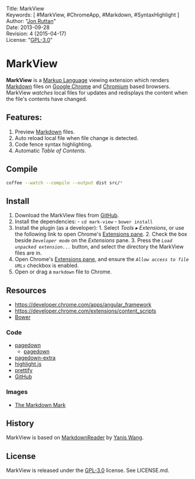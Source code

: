 Title:    MarkView  
Keywords: [ #MarkView, #ChromeApp, #Markdown, #SyntaxHighlight ]  
Author:   "[Jon Ruttan](jonruttan@gmail.com)"  
Date:     2013-09-28  
Revision: 4 (2015-04-17)  
License:  "[GPL-3.0](http://www.gnu.org/licenses/gpl-3.0-standalone.html)"  

# MarkView

**MarkView** is a [Markup Language] viewing extension which renders [Markdown] files on [Google Chrome] and [Chromium] based browsers. MarkView *watches* local files for updates and redisplays the content when the file's contents have changed.

[Markup Language]: http://en.wikipedia.org/wiki/Markup_language
[Markdown]: http://daringfireball.net/projects/markdown/
[Google]: http://www.google.com
[Google Chrome]: https://www.google.com/intl/en/chrome/browser/
[Chromium]: http://www.chromium.org/Home

## Features:

  1. Preview [Markdown] files.
  2. Auto reload local file when file change is detected.
  3. Code fence syntax highlighting.
  4. Automatic *Table of Contents*.

## Compile

```bash
coffee --watch --compile --output dist src/*
```

## Install

  1. Download the MarkView files from [GitHub](https://github.com/jonruttan/mark-view).
  2. Install the dependencies:
    - `cd mark-view`
    - `bower install`
  3. Install the plugin (as a developer):
    1. Select *Tools ▸ Extensions*, or use the following link to open Chrome's [Extensions pane](chrome://extensions/).
    2. Check the box beside *`Developer mode`* on the *Extensions* pane.
    3. Press the *`Load unpacked extension...`* button, and select the directory the MarkView files are in.
  4. Open Chrome's [Extensions pane](chrome://extensions/), and ensure the *`Allow access to file URLs`* checkbox is enabled.
  5. Open or drag a `markdown` file to Chrome.

## Resources

  - <https://developer.chrome.com/apps/angular_framework>
  - <https://developer.chrome.com/extensions/content_scripts>
  - [Bower](http://bower.io/)

### Code

  - [pagedown](https://github.com/jonruttan/pagedown)
    - [pagedown](https://code.google.com/p/pagedown/)
  - [pagedown-extra](https://github.com/jmcmanus/pagedown-extra)
  - [highlight.js](http://softwaremaniacs.org/soft/highlight/en/)
  - [prettify](http://code.google.com/p/google-code-prettify/)
  - [GitHub](https://github.com/)

### Images

- [The Markdown Mark](http://dcurt.is/the-markdown-mark)

## History

MarkView is based on [MarkdownReader](https://chrome.google.com/webstore/detail/markdown-reader/gpoigdifkoadgajcincpilkjmejcaanc) by [Yanis Wang](yanis.wang@gmail.com).

## License

MarkView is released under the [GPL-3.0](http://www.gnu.org/licenses/gpl-3.0-standalone.html) license. See LICENSE.md.

